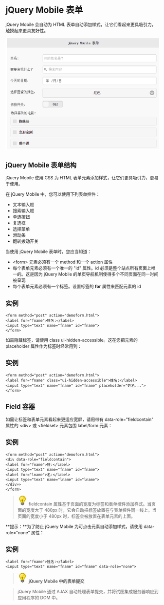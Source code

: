 # jQuery Mobile 表单

jQuery Mobile 会自动为 HTML 表单自动添加样式，让它们看起来更具吸引力，触摸起来更具友好性。

![](../img/13-1.png)

## jQuery Mobile 表单结构

jQuery Mobile 使用 CSS 为 HTML 表单元素添加样式，让它们更具吸引力，更易于使用。

在 jQuery Mobile 中，您可以使用下列表单控件：

*   文本输入框
*   搜索输入框
*   单选按钮
*   复选框
*   选择菜单
*   滑动条
*   翻转拨动开关

当使用 jQuery Mobile 表单时，您应当知道：

*   &lt;form&gt; 元素必须有一个 method 和一个 action 属性
*   每个表单元素必须有一个唯一的 "id" 属性。id 必须是整个站点所有页面上唯一的。这是因为 jQuery Mobile 的单页导航机制使得多个不同页面在同一时间被呈现
*   每个表单元素必须有一个标签。设置标签的 **for** 属性来匹配元素的 id

## 实例

```
<form method="post" action="demoform.html">
<label for="fname">姓名:</label>
<input type="text" name="fname" id="fname">
</form>

```

如需隐藏标签，请使用 class ui-hidden-accessible。这在您把元素的 placeholder 属性作为标签时经常用到：

## 实例

```
<form method="post" action="demoform.html">
<label for="fname" class="ui-hidden-accessible">姓名:</label>
<input type="text" name="fname" id="fname" placeholder="姓名...">
</form>

```

## Field 容器

如需让标签和表单元素看起来更适应宽屏，请用带有 data-role="fieldcontain" 属性的 &lt;div&gt; 或 &lt;fieldset&gt; 元素包围 label/form 元素：

## 实例

```
<form method="post" action="demoform.html">
<div data-role="fieldcontain">
<label for="fname">姓:</label>
<input type="text" name="fname" id="fname">
<label for="lname">名:</label>
<input type="text" name="lname" id="lname">
</div>>
</form>

```

> ![lamp](../img/lamp.jpg)
> fieldcontain 属性基于页面的宽度为标签和表单控件添加样式。当页面的宽度大于 480px 时，它会自动把标签放置在与表单控件同一线上。当页面的宽度小于 480px 时，标签会被放置在表单元素的上面。

**提示：**为了防止 jQuery Mobile 为可点击元素自动添加样式，请使用 data-role="none" 属性：

## 实例

```
<label for="fname">姓名:</label>
<input type="text" name="fname" id="fname" data-role="none">

```

> ![lamp](../img/lamp.jpg)
> **jQuery Mobile 中的表单提交**

> jQuery Mobile 通过 AJAX 自动处理表单提交，并将试图集成服务器响应到应用程序的 DOM 中。 
